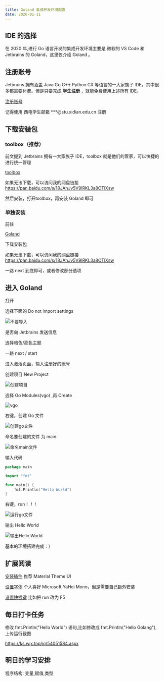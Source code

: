 ```yaml
---
title: Goland 集成开发环境配置
date: 2020-01-11
---
```


## IDE 的选择

在 2020 年,进行 Go 语言开发的集成开发环境主要是 微软的 VS Code 和 Jetbrains 的 Goland，这里仅介绍 Goland 。

## 注册账号

Jetbrains 拥有涵盖 Java Go C++ Python C# 等语言的一大家族子 IDE，其中很多都需要付费。但是只要完成 **学生注册** ，就能免费使用上述所有 IDE。

[注册账号](https://account.jetbrains.com/login)

记得使用 西电学生邮箱 ***@stu.xidian.edu.cn 注册

## 下载安装包

### toolbox（推荐）

前文提到 Jetbrains 拥有一大家族子 IDE，toolbox 就是他们的管家，可以快捷的进行统一管理

[toolbox](https://www.jetbrains.com/toolbox-app/)

如果无法下载，可以访问我的网盘链接 <https://pan.baidu.com/s/18JAhJv5V9IRKL3a8OTlXsw>

然后安装，打开toolbox，再安装 Goland 即可

### 单独安装

前往

[Goland](https://www.jetbrains.com/go/)

下载安装包

如果无法下载，可以访问我的网盘链接 <https://pan.baidu.com/s/18JAhJv5V9IRKL3a8OTlXsw>

一路 next 到底即可，或者修改部分选项

## 进入 Goland

打开

选择下面的 Do not import settings

![不要导入](https://s2.ax1x.com/2020/01/09/lWrMdO.png)

是否向 Jetbrains 发送信息

选择暗色/亮色主题

一路 next / start

进入激活页面，输入注册好的账号

创建项目 New Project

![创建项目](https://s2.ax1x.com/2020/01/09/lWyOiD.png)

选择 Go Modules(vgo) ,再 Create

![vgo](https://s2.ax1x.com/2020/01/09/lWyzQA.png)

右键，创建 Go 文件

![创建go文件](https://s2.ax1x.com/2020/01/09/lWyqIO.png)

命名要创建的文件 为 main

![命名main文件](https://s2.ax1x.com/2020/01/09/lWyHZ6.png)

输入代码

```go
package main

import "fmt"

func main() {
    fmt.Println("Hello World")
}
```

右键，run！！！

![运行go文件](https://s2.ax1x.com/2020/01/09/lW6SsI.png)

输出 Hello World

![输出Hello World](https://s2.ax1x.com/2020/01/09/lWyvzd.png)

基本的环境搭建完成：）

## 扩展阅读

[安装插件](https://blog.csdn.net/benben_2015/article/details/78650359) 推荐 Material Theme UI

[设置字体](https://jingyan.baidu.com/article/fedf0737b31f7435ac8977de.html) 个人喜好 Microsoft YaHei Mono，但是需要自己额外安装

[设置快捷键](https://jingyan.baidu.com/article/2fb0ba4081d00c00f3ec5f4d.html) 比如把 run 改为 F5

## 每日打卡任务

修改 fmt.Println("Hello World") 语句,比如修改成 fmt.Println("Hello Golang"),上传运行截图

<https://ks.wjx.top/jq/54051584.aspx>

## 明日的学习安排

程序结构: 变量,赋值,类型
